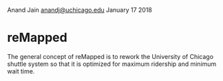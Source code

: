 Anand Jain
anandj@uchicago.edu
January 17 2018

# reMapped
The general concept of reMapped is to rework the University of Chicago shuttle system
so that it is optimized for maximum ridership and minimum wait time. 
